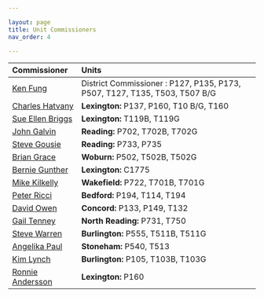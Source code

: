 ```yaml
--- 

layout: page
title: Unit Commissioners
nav_order: 4

---
```


|Commissioner|Units|
|:----|:----|
|[Ken Fung](mailto:ksfung3@yahoo.com)|District Commissioner : P127, P135, P173, P507, T127, T135, T503, T507 B/G|	
|[Charles Hatvany](mailto:charles@hatvany.com)|**Lexington:** P137, P160, T10 B/G, T160 
|[Sue Ellen Briggs](mailto:sueellenbriggs@gmail.com)|**Lexington:** T119B, T119G|	
|[John Galvin](mailto:jkgalvin@verizon.net)|**Reading:** P702, T702B, T702G|	
|[Steve Gousie](mailto:stephen@gousie.me)|**Reading:** P733, P735|	
|[Brian Grace](mailto:brian.grace@belmontprinting.com)|**Woburn:** P502, T502B, T502G|	
|[Bernie Gunther](mailto:bernard@gunther.com)|**Lexington:** C1775|	
|[Mike Kilkelly](mailto:mkilkelly@aol.com)|**Wakefield:** P722, T701B, T701G|	
|[Peter Ricci](mailto:riccistuff@verizon.net)|**Bedford:** P194, T114, T194|	
|[David Owen](mailto:david.owen@concordscouthouse.org)|**Concord:** P133, P149, T132|	
|[Gail Tenney](mailto:gegail@yahoo.com)|**North Reading:** P731, T750|	
|[Steve Warren](mailto:scouter105573@gmail.com)|**Burlington:** P555, T511B, T511G|	
|[Angelika Paul](mailto:angelika.paul@gmail.com)|**Stoneham:** P540, T513|	
|[Kim Lynch](mailto:jarrodsmoma@gmail.com)|**Burlington:** P105, T103B, T103G|	
|[Ronnie Andersson](mailto:ronnie.andersson@bioseeker.com)|**Lexington:** P160| 
